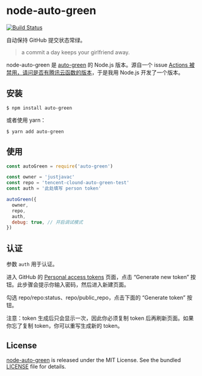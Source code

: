 # node-auto-green

[![Build Status](https://github.com/justjavac/node-auto-green/workflows/ci/badge.svg?branch=main)](https://github.com/justjavac/node-auto-green/actions)

自动保持 GitHub 提交状态常绿。

> a commit a day keeps your girlfriend away.

node-auto-green 是 [auto-green](https://github.com/justjavac/auto-green) 的 Node.js 版本。源自一个 issue [Actions 被禁用，请问是否有腾讯云函数的版本](https://github.com/justjavac/auto-green/issues/17)，于是我用 Node.js 开发了一个版本。

## 安装

```shell
$ npm install auto-green
```

或者使用 yarn：

```shell
$ yarn add auto-green
```

## 使用

```js
const autoGreen = require('auto-green')

const owner = 'justjavac'
const repo = 'tencent-clound-auto-green-test'
const auth = '此处填写 person token'

autoGreen({
  owner,
  repo,
  auth,
  debug: true, // 开启调试模式
})
```

## 认证

参数 `auth` 用于认证。

进入 GitHub 的 [Personal access tokens](https://github.com/settings/tokens) 页面，点击 “Generate new token” 按钮。此步骤会提示你输入密码，然后进入新建页面。

勾选 repo/repo:status、repo/public_repo，点击下面的 “Generate token” 按钮。

注意：token 生成后只会显示一次，因此你必须复制 token 后再刷新页面。如果你忘了复制 token，你可以重写生成新的 token。

## License

[node-auto-green](https://github.com/justjavac/node-auto-green) is released under the MIT License. See the bundled [LICENSE](./LICENSE) file for details.